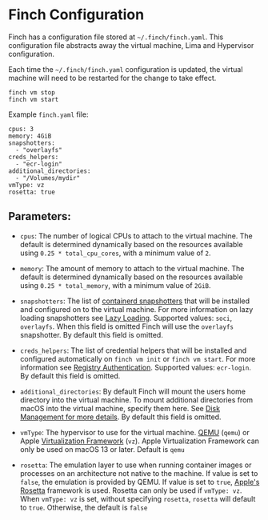 # Finch Configuration

Finch has a configuration file stored at `~/.finch/finch.yaml`. This
configuration file abstracts away the virtual machine, Lima and Hypervisor
configuration.

Each time the `~/.finch/finch.yaml` configuration is updated, the virtual
machine will need to be restarted for the change to take effect.

```
finch vm stop
finch vm start
```

Example `finch.yaml` file:

```
cpus: 3
memory: 4GiB
snapshotters:
  - "overlayfs"
creds_helpers:
  - "ecr-login"
additional_directories:
  - "/Volumes/mydir"
vmType: vz
rosetta: true
```

## Parameters:

- `cpus`: The number of logical CPUs to attach to the virtual machine. The
  default is determined dynamically based on the resources available using
  `0.25 * total_cpu_cores`, with a minimum value of `2`.

- `memory`: The amount of memory to attach to the virtual machine. The default
  is determined dynamically based on the resources available using
   `0.25 * total_memory`, with a minimum value of `2GiB`.

- `snapshotters`: The list of [containerd
  snapshotters](https://github.com/containerd/containerd/tree/main/docs/snapshotters)
  that will be installed and configured on to the virtual machine. For more
  information on lazy loading snapshotters see [Lazy
  Loading](/docs/container-images/lazy-loading/). Supported values: `soci`,
  `overlayfs`. When this field is omitted Finch will use the `overlayfs`
  snapshotter. By default this field is omitted.

- `creds_helpers`: The list of credential helpers that will be installed and
  configured automatically on `finch vm init` or `finch vm start`. For more
  information see [Registry
  Authentication](/docs/container-images/authentication/). Supported values:
  `ecr-login`. By default this field is omitted.

- `additional_directories`: By default Finch will mount the users home directory
  into the virtual machine. To mount additional directories from macOS into the
  virtual machine, specify them here. See [Disk Management for more
  details](/docs/managing-finch/disk-management/). By default this field is
  omitted.

- `vmType`: The hypervisor to use for the virtual machine.
  [QEMU](https://www.qemu.org/) (`qemu`) or Apple [Virtualization
  Framework](https://developer.apple.com/documentation/virtualization) (`vz`).
  Apple Virtualization Framework can only be used on macOS 13 or later. Default
  is `qemu`

- `rosetta`: The emulation layer to use when running container images or
  processes on an architecture not native to the machine. If value is set to
  `false`, the emulation is provided by QEMU. If value is set to `true`,
  [Apple's
  Rosetta](https://developer.apple.com/documentation/apple-silicon/about-the-rosetta-translation-environment)
  framework is used. Rosetta can only be used if `vmType: vz`. When `vmType: vz`
  is set, without specifying `rosetta`, `rosetta` will default to `true`.
  Otherwise, the default is `false`
